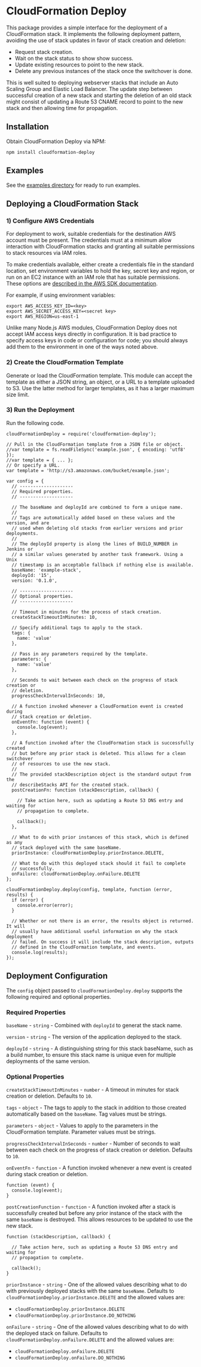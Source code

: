 # CloudFormation Deploy

This package provides a simple interface for the deployment of a CloudFormation
stack. It implements the following deployment pattern, avoiding the use of
stack updates in favor of stack creation and deletion:

* Request stack creation.
* Wait on the stack status to show show success.
* Update existing resources to point to the new stack.
* Delete any previous instances of the stack once the switchover is done.

This is well suited to deploying webserver stacks that include an Auto Scaling
Group and Elastic Load Balancer. The update step between successful creation of
a new stack and starting the deletion of an old stack might consist of updating
a Route 53 CNAME record to point to the new stack and then allowing time for
propagation.

## Installation

Obtain CloudFormation Deploy via NPM:

```
npm install cloudformation-deploy
```

## Examples

See the [examples directory][1] for ready to run examples.

## Deploying a CloudFormation Stack

### 1) Configure AWS Credentials

For deployment to work, suitable credentials for the destination AWS account
must be present. The credentials must at a minimum allow interaction with
CloudFormation stacks and granting all suitable permissions to stack resources
via IAM roles.

To make credentials available, either create a credentials file in the standard
location, set environment variables to hold the key, secret key and region, or
run on an EC2 instance with an IAM role that has suitable permissions. These
options are [described in the AWS SDK documentation][2].

For example, if using environment variables:

```
export AWS_ACCESS_KEY_ID=<key>
export AWS_SECRET_ACCESS_KEY=<secret key>
export AWS_REGION=us-east-1
```

Unlike many Node.js AWS modules, CloudFormation Deploy does not accept IAM
access keys directly in configuration. It is bad practice to specify access keys
in code or configuration for code; you should always add them to the environment
in one of the ways noted above.

### 2) Create the CloudFormation Template

Generate or load the CloudFormation template. This module can accept the
template as either a JSON string, an object, or a URL to a template uploaded to
S3. Use the latter method for larger templates, as it has a larger maximum size
limit.

### 3) Run the Deployment

Run the following code.

```
cloudFormationDeploy = require('cloudformation-deploy');

// Pull in the CloudFormation template from a JSON file or object.
//var template = fs.readFileSync('example.json', { encoding: 'utf8' });
//var template = { ... };
// Or specify a URL.
var template = 'http://s3.amazonaws.com/bucket/example.json';

var config = {
  // --------------------
  // Required properties.
  // --------------------

  // The baseName and deployId are combined to form a unique name.
  //
  // Tags are automatically added based on these values and the version, and are
  // used when deleting old stacks from earlier versions and prior deployments.
  //
  // The deployId property is along the lines of BUILD_NUMBER in Jenkins or
  // a similar values generated by another task framework. Using a Unix
  // timestamp is an acceptable fallback if nothing else is available.
  baseName: 'example-stack',
  deployId: '15',
  version: '0.1.0',

  // --------------------
  // Optional properties.
  // --------------------

  // Timeout in minutes for the process of stack creation.
  createStackTimeoutInMinutes: 10,

  // Specify additional tags to apply to the stack.
  tags: {
    name: 'value'
  },

  // Pass in any parameters required by the template.
  parameters: {
    name: 'value'
  },

  // Seconds to wait between each check on the progress of stack creation or
  // deletion.
  progressCheckIntervalInSeconds: 10,

  // A function invoked whenever a CloudFormation event is created during
  // stack creation or deletion.
  onEventFn: function (event) {
    console.log(event);
  },

  // A function invoked after the CloudFormation stack is successfully created
  // but before any prior stack is deleted. This allows for a clean switchover
  // of resources to use the new stack.
  //
  // The provided stackDescription object is the standard output from the
  // describeStacks API for the created stack.
  postCreationFn: function (stackDescription, callback) {

    // Take action here, such as updating a Route 53 DNS entry and waiting for
    // propagation to complete.

    callback();
  },

  // What to do with prior instances of this stack, which is defined as any
  // stack deployed with the same baseName.
  priorInstance: cloudFormationDeploy.priorInstance.DELETE,

  // What to do with this deployed stack should it fail to complete
  // successfully.
  onFailure: cloudFormationDeploy.onFailure.DELETE
};

cloudFormationDeploy.deploy(config, template, function (error, results) {
  if (error) {
    console.error(error);
  }

  // Whether or not there is an error, the results object is returned. It will
  // usually have additional useful information on why the stack deployment
  // failed. On success it will include the stack description, outputs
  // defined in the CloudFormation template, and events.
  console.log(results);
});
```

## Deployment Configuration

The `config` object passed to `cloudFormationDeploy.deploy` supports the
following required and optional properties.

### Required Properties

`baseName` - `string` - Combined with `deployId` to generat the stack name.

`version` - `string` - The version of the application deployed to the stack.

`deployId` - `string` - A distinguishing string for this stack baseName, such as
a build number, to ensure this stack name is unique even for multiple
deployments of the same version.

### Optional Properties

`createStackTimeoutInMinutes` - `number` - A timeout in minutes for stack
creation or deletion. Defaults to `10`.

`tags` - `object` - The tags to apply to the stack in addition to those created
automatically based on the `baseName`. Tag values must be strings.

`parameters` - `object` - Values to apply to the parameters in the
CloudFormation template. Parameter values must be strings.

`progressCheckIntervalInSeconds` - `number` - Number of seconds to wait between each
check on the progress of stack creation or deletion. Defaults to `10`.

`onEventFn` - `function` - A function invoked whenever a new event is
created during stack creation or deletion.

```
function (event) {
  console.log(event);
}
```

`postCreationFunction` - `function` - A function invoked after a stack is
successfully created but before any prior instance of the stack with the same
`baseName` is destroyed. This allows resources to be updated to use the new
stack.

```
function (stackDescription, callback) {

  // Take action here, such as updating a Route 53 DNS entry and waiting for
  // propagation to complete.

  callback();
}
```

`priorInstance` - `string` - One of the allowed values describing what to do
with previously deployed stacks with the same `baseName`. Defaults to
`cloudFormationDeploy.priorInstance.DELETE` and the allowed values are:

* `cloudFormationDeploy.priorInstance.DELETE`
* `cloudFormationDeploy.priorInstance.DO_NOTHING`

`onFailure` - `string` - One of the allowed values describing what to do with
the deployed stack on failure. Defaults to
`cloudFormationDeploy.onFailure.DELETE` and the allowed values are:

* `cloudFormationDeploy.onFailure.DELETE`
* `cloudFormationDeploy.onFailure.DO_NOTHING`

[1]: ./examples
[2]: http://docs.aws.amazon.com/AWSJavaScriptSDK/guide/node-configuring.html
